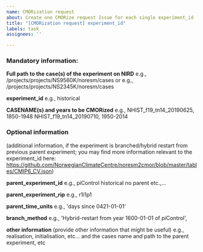 ```yaml
---
name: CMORization request
about: Create one CMORize request Issue for each single experiment_id
title: "[CMORization request] experiment_id"
labels: task
assignees: ''

---
```


### Mandatory information:

**Full path to the case(s) of the experiment on NIRD**
e.g., /projects/projects/NS9560K/noresm/cases
or
e.g., /projects/projects/NS2345K/noresm/cases

**experiment_id**
e.g., historical

**CASENAME(s) and years to be CMORized**
e.g., 
NHIST_f19_tn14_20190625, 1850-1948
NHIST_f19_tn14_20190710,  1950-2014

### Optional information
(additional information, if the experiment is branched/hybrid restart from previous parent experiment; you may find more information relevant to the experiment_id here: https://github.com/NorwegianClimateCentre/noresm2cmor/blob/master/tables/CMIP6_CV.json)

**parent_experiment_id**
e.g., 
piControl
historical
no parent
etc.,...

**parent_experiment_rip**
e.g., r1i1p1

**parent_time_units**
e.g.,
'days since 0421-01-01'

**branch_method**
e.g.,
'Hybrid-restart from year 1600-01-01 of piControl',

**other information**
(provide other information that might be useful)
e.g., realisation, initialisation, etc...
and the cases name and path to the parent experiment, etc
